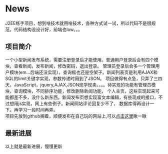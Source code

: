 # News
J2EE练手项目，想到啥技术就用啥技术，各种方式试一试，所以代码不是很规范，代码结构没设计好，前端也low。。。

## 项目简介
一个小型新闻发布系统，需要注册登录后才能使用。普通用户登录后会有四个模块，查看新闻，发布新闻，修改密码，退出登录。
管理员登录后会多一个管理用户模块(em...后端还没实现），查询框也还是空架子。新闻列表页是利用AJAX和SQL的limit关键字实现，参数传递时用到了JSON。
项目做得有点急，只弄了三四天，JavaScript，jquery,AJAX,JSON现学现卖。。。。待实现的功能有管理员模块，查询模块，不同排序功能，修改删除新闻功能，
个人主页，这些实现起来可能都差不多，没什么新东西。新闻发布页想实现富文本编辑，有些现成的接口，不过想用js实现，网上有些例子。新闻网站评论回复少不了，
数据库得再设计一下。再学习一段时间再弄。  
项目先放到github搁着，顺便发布在自己玩的网站上,可以[点击这里](www.yngee.cn/news)瞅一瞅  

## 最新进展

以上就是最新进展，慢慢更新
